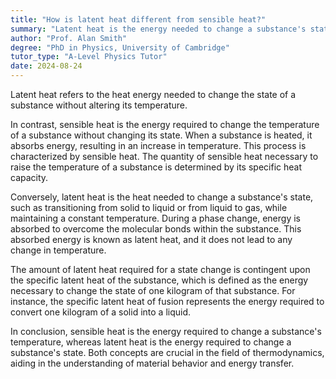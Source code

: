 ```yaml
---
title: "How is latent heat different from sensible heat?"
summary: "Latent heat is the energy needed to change a substance's state, such as from solid to liquid or liquid to gas, without altering its temperature."
author: "Prof. Alan Smith"
degree: "PhD in Physics, University of Cambridge"
tutor_type: "A-Level Physics Tutor"
date: 2024-08-24
---
```


Latent heat refers to the heat energy needed to change the state of a substance without altering its temperature. 

In contrast, sensible heat is the energy required to change the temperature of a substance without changing its state. When a substance is heated, it absorbs energy, resulting in an increase in temperature. This process is characterized by sensible heat. The quantity of sensible heat necessary to raise the temperature of a substance is determined by its specific heat capacity.

Conversely, latent heat is the heat needed to change a substance's state, such as transitioning from solid to liquid or from liquid to gas, while maintaining a constant temperature. During a phase change, energy is absorbed to overcome the molecular bonds within the substance. This absorbed energy is known as latent heat, and it does not lead to any change in temperature.

The amount of latent heat required for a state change is contingent upon the specific latent heat of the substance, which is defined as the energy necessary to change the state of one kilogram of that substance. For instance, the specific latent heat of fusion represents the energy required to convert one kilogram of a solid into a liquid.

In conclusion, sensible heat is the energy required to change a substance's temperature, whereas latent heat is the energy required to change a substance's state. Both concepts are crucial in the field of thermodynamics, aiding in the understanding of material behavior and energy transfer.
    